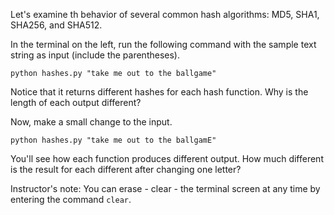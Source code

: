 
Let's examine th behavior of several common hash algorithms: MD5, SHA1, SHA256, and SHA512.

In the terminal on the left, run the following command with the sample text string as input (include the parentheses).

```python hashes.py "take me out to the ballgame"```

Notice that it returns different hashes for each hash function. Why is the length of each output different?

Now, make a small change to the input.

```python hashes.py "take me out to the ballgamE"```

You'll see how each function produces different output. How much different is the result for each different after changing one letter?

Instructor's note: You can erase - clear - the terminal screen at any time by entering the command ```clear```.